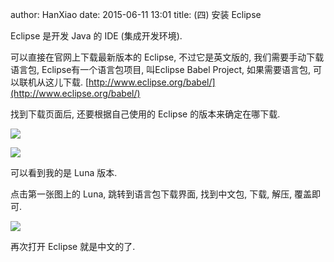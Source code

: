 author: HanXiao
date: 2015-06-11 13:01
title: (四) 安装 Eclipse

Eclipse 是开发 Java 的 IDE (集成开发环境).

可以直接在官网上下载最新版本的 Eclipse, 不过它是英文版的, 我们需要手动下载语言包, Eclipse有一个语言包项目, 叫Eclipse Babel Project, 如果需要语言包, 可以联机从这儿下载.
[http://www.eclipse.org/babel/](http://www.eclipse.org/babel/)

找到下载页面后, 还要根据自己使用的 Eclipse 的版本来确定在哪下载.

![](http://i59.tinypic.com/2ibyxyx.jpg)

![](http://i58.tinypic.com/30sfqyb.jpg)

可以看到我的是 Luna 版本.

点击第一张图上的 Luna, 跳转到语言包下载界面, 找到中文包, 下载, 解压, 覆盖即可.

![](http://i57.tinypic.com/fn8sg0.jpg)

再次打开 Eclipse 就是中文的了.
